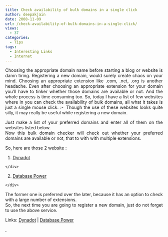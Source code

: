 ```yaml
---
title: Check availability of bulk domains in a single click
author: deepakjain
date: 2008-11-09
url: /check-availability-of-bulk-domains-in-a-single-click/
views:
  - 37
categories:
  - Tips
tags:
  - Interesting Links
  - Internet
---
```

<p align="justify">
  Choosing the appropriate domain name before starting a blog or website is damn tiring. Registering a new domain, would surely create chaos on your mind. Choosing an appropriate extension like .com, .net, .org is another headache. Even after choosing an appropriate extension for your domain you&#8217;ll have to tinker whether those domains are available or not. And the whole process is time consuming too. So, today I have a list of few websites where in you can check the availability of bulk domains, all what it takes is just a single mouse click. <img src="http://devilsworkshop.org/wp-includes/images/smilies/simple-smile.png" alt=":-)" class="wp-smiley" style="height: 1em; max-height: 1em;" /> Though the use of these websites looks quite silly, it may really be useful while registering a new domain.
</p>

<p align="justify">
  Just make a list of your preferred domains and enter all of them on the websites listed below. <br />Now this bulk domain checker will check out whether your preferred domains are available or not, that to with with multiple extensions.
</p>

<p align="justify">
  So, here are those 2 website :
</p>

  1. <div align="justify">
      <a href="http://www.dynadot.com/domain/bulk.html" onclick="_gaq.push(['_trackEvent', 'outbound-article', 'http://www.dynadot.com/domain/bulk.html', 'Dynadot']);" >Dynadot</a>
    </div>

  2. <div align="justify">
      <a href="http://www.databasepower.net/domsearch/bulksearch.asp" onclick="_gaq.push(['_trackEvent', 'outbound-article', 'http://www.databasepower.net/domsearch/bulksearch.asp', 'Database Power']);" >Database Power</a>
    </div>

<p align="justify">
  The former one is preferred over the later, because it has an option to check with a large number of extensions. <br />So, the next time you are going to register a new domain, just do not forget to use the above service.
</p>

<p align="justify">
  Links: <a href="http://www.dynadot.com/domain/bulk.html" onclick="_gaq.push(['_trackEvent', 'outbound-article', 'http://www.dynadot.com/domain/bulk.html', 'Dynadot']);" >Dynadot</a> | <a href="http://www.databasepower.net/domsearch/bulksearch.asp" onclick="_gaq.push(['_trackEvent', 'outbound-article', 'http://www.databasepower.net/domsearch/bulksearch.asp', 'Database Power']);" >Database Power</a>
</p>

<a href="http://www.databasepower.net/domsearch/bulksearch.asp" onclick="_gaq.push(['_trackEvent', 'outbound-article', 'http://www.databasepower.net/domsearch/bulksearch.asp', '&#160;']);" >&#160;</a>
